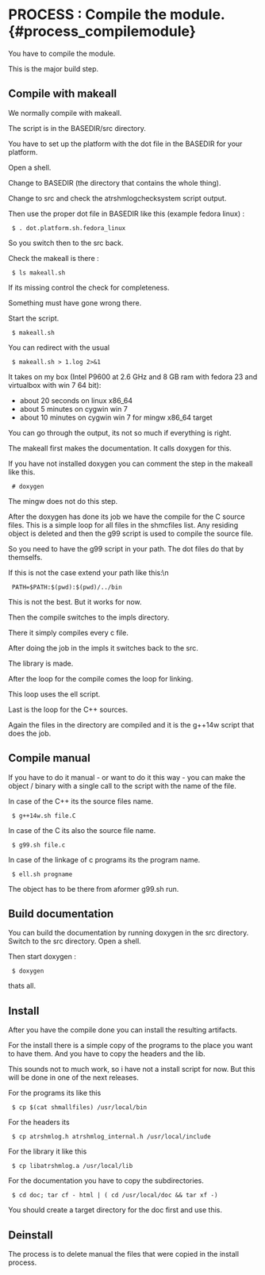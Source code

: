 PROCESS : Compile the module.   {#process_compilemodule}
==========================

You have to compile the module.

This is the major build step.

Compile with makeall
--------------------

We normally compile with makeall.

The script is in the BASEDIR/src directory.

You have to set up the platform with the dot file in the BASEDIR
for your platform.


Open a shell.

Change to BASEDIR (the directory that contains the whole thing).

Change to src and check the atrshmlogchecksystem script output.

Then use the proper dot file in BASEDIR like this (example fedora linux) :

     $ . dot.platform.sh.fedora_linux


So you switch then to the src back.

Check the makeall is there :

     $ ls makeall.sh


If its missing control the check for completeness.

Something must have gone wrong there.

Start the script.

     $ makeall.sh

You can redirect with the usual

     $ makeall.sh > 1.log 2>&1


It takes on my box (Intel P9600 at 2.6 GHz and 8 GB ram with fedora 23
and virtualbox with win 7 64 bit):
- about 20 seconds on linux x86_64
- about 5 minutes on cygwin win 7
- about 10 minutes on cygwin win 7 for mingw x86_64 target

You can go through the output, its not so much if everything is right.

The makeall first makes the documentation. It calls doxygen for this.

If you have not installed doxygen you can comment the step in the
makeall like this.

     # doxygen


The  mingw does not do this step.


After the doxygen has done its job we have the compile for the
C source files. This is a simple loop for all files in the shmcfiles list.
Any residing object is deleted and then the g99 script is
used to compile the source file.

So you need to have the g99 script in your path. The dot files do that
by themselfs. 

If this is not the case extend your path like this:\n

     PATH=$PATH:$(pwd):$(pwd)/../bin

This is not the best. But it works for now.

Then the compile switches to the impls directory.

There it simply compiles every c file.

After doing the job in the impls it switches back to the src.

The library is made.

After the loop for the compile comes the loop for linking.

This loop uses the ell script.

Last is the loop for the C++ sources.

Again the files in the directory are compiled and it is the
g++14w script that does the job.


Compile manual
--------------

If you have to do it manual - or want to do it this way -
you can make the object / binary with a single call to the
script with the name of the file.

In case of the C++ its the source files name.

     $ g++14w.sh file.C


In case of the C its also the source file name.

     $ g99.sh file.c
     

In case of the linkage of c programs its the program name.

     $ ell.sh progname

The object has to be there from aformer g99.sh run.


Build documentation
-------------------

You can build the documentation by running doxygen in the src
directory. Switch to the src directory. Open a shell.

Then start doxygen :

     $ doxygen


thats all.


Install
-------

After you have the compile done you can install the resulting artifacts.

For the install there is a simple copy of the programs
to the place you want to have them.
And you have to copy the headers and the lib.

This sounds not to much work, so i have not a install script
for now. But this will be done in one of the next releases.


For the  programs its like this

     $ cp $(cat shmallfiles) /usr/local/bin

For the headers its

     $ cp atrshmlog.h atrshmlog_internal.h /usr/local/include

For the library it like this

     $ cp libatrshmlog.a /usr/local/lib


For the documentation you have to copy the subdirectories.

     $ cd doc; tar cf - html | ( cd /usr/local/doc && tar xf -)

You should create a target directory for the doc first and use this.


Deinstall
---------

The process is to delete manual the files that were copied in the
install process.
